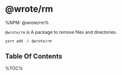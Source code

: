 # @wrote/rm

%NPM: @wrote/rm%

`@wrote/rm` is A package to remove files and directories.

```sh
yarn add -E @wrote/rm
```

## Table Of Contents

%TOC%
